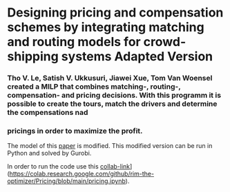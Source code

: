 # Designing pricing and compensation schemes by integrating matching and routing models for crowd-shipping systems Adapted Version
### Tho V. Le, Satish V. Ukkusuri, Jiawei Xue, Tom Van Woensel created a MILP that combines matching-, routing-, compensation- and pricing decisions. With this programm it is possible to create the tours, match the drivers and determine the compensations nad 
### pricings in order to maximize the profit.
The model of this [paper](https://www.sciencedirect.com/science/article/pii/S1366554520308516) is modified. This modified version can be run in Python and solved by Gurobi.


In order to run the code use this [collab-link](https://colab.research.google.com/assets/colab-badge.svg)](https://colab.research.google.com/github/rim-the-optimizer/Pricing/blob/main/pricing.ipynb).
